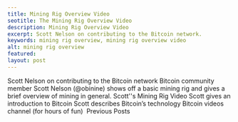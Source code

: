 ```yaml
---
title: Mining Rig Overview Video
seotitle: The Mining Rig Overview Video
description: Mining Rig Overview Video
excerpt: Scott Nelson on contributing to the Bitcoin network.
keywords: mining rig overview, mining rig overview video
alt: mining rig overview
featured: 
layout: post
---
```

Scott Nelson on contributing to the Bitcoin network
Bitcoin community member Scott Nelson (@obinine) shows off a basic mining rig and gives a brief overview of mining in general.
Scott''s Mining Rig Video
Scott gives an introduction to Bitcoin
Scott describes Bitcoin’s technology
Bitcoin videos channel (for hours of fun) 
Previous Posts

